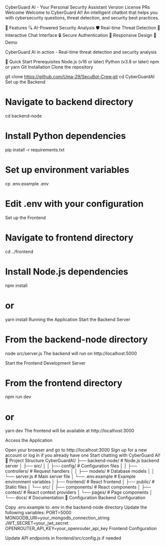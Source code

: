 CyberGuard AI - Your Personal Security Assistant
Version License PRs Welcome
Welcome to CyberGuard AI! An intelligent chatbot that helps you with cybersecurity questions, threat detection, and security best practices.

🌟 Features
🔍 AI-Powered Security Analysis
🛡️ Real-time Threat Detection
💬 Interactive Chat Interface
🔒 Secure Authentication
📱 Responsive Design
🎥 Demo

CyberGuard AI in action - Real-time threat detection and security analysis

🚀 Quick Start
Prerequisites
Node.js (v16 or later)
Python (v3.8 or later)
npm or yarn
Git
Installation
Clone the repository

git clone https://github.com/Uma-29/SecuBot-Crew.git
cd CyberGuardAI
Set up the Backend

# Navigate to backend directory
cd backend-node

# Install Python dependencies
pip install -r requirements.txt

# Set up environment variables
cp .env.example .env
# Edit .env with your configuration
Set up the Frontend

# Navigate to frontend directory
cd ../frontend

# Install Node.js dependencies
npm install
# or
yarn install
Running the Application
Start the Backend Server

# From the backend-node directory
node src/server.js
The backend will run on http://localhost:5000

Start the Frontend Development Server

# From the frontend directory
npm run dev
# or
yarn dev
The frontend will be available at http://localhost:3000

Access the Application

Open your browser and go to http://localhost:3000
Sign up for a new account or log in if you already have one
Start chatting with CyberGuard AI!
📂 Project Structure
CyberGuardAI/
├── backend-node/         # Node.js backend server
│   ├── src/
│   │   ├── config/     # Configuration files
│   │   ├── controllers/  # Request handlers
│   │   ├── models/      # Database models
│   │   └── server.js    # Main server file
│   └── .env.example     # Example environment variables
│
├── frontend/            # React frontend
│   ├── public/          # Static files
│   └── src/
│       ├── components/  # React components
│       ├── context/     # React context providers
│       └── pages/       # Page components
│
└── docs/               # Documentation
🔧 Configuration
Backend Configuration

Copy .env.example to .env in the backend-node directory
Update the following variables:
PORT=5000
MONGODB_URI=your_mongodb_connection_string
JWT_SECRET=your_jwt_secret
OPENROUTER_API_KEY=your_openrouter_api_key
Frontend Configuration

Update API endpoints in frontend/src/config.js if needed
